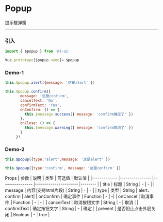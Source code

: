 # Popup

提示框弹窗
<hr>

### 引入
```js
import { $popup } from 'ml-ui'

Vue.prototype[$popup.name]= $popup
```
### Demo-1
```js
this.$popup.alert({message: '这是alert' }) 

this.$popup.confirm({
       message: '这是confirm',
       cancelText: 'No',
       confirmText: 'Yes',
       onConfirm: () => {
         this.$message.success({ message: 'confirm确定了' })
       },
       onClose: () => {
         this.$message.warning({ message: 'confirm取消了' })
       }
     })
```
### Demo-2 
```js
this.$popup({type:'alert',message: '这是alert' }) 

this.$popup({type:'confirm', message: '这是confirm' }) 
```
Props
| 参数          | 说明            | 类型            | 可选值                 | 默认值   |
|-------------  |---------------- |---------------- |---------------------- |-------- |
| title         | 标题   | String  | - | - |
| message         | 内容(支持html片段)   | String  | - | - |
| type         | 类型   | String  | alert、confirm  |  alert| 
| onConfirm        | 确定事件   | Function  | - |  -| 
| onCancel         | 取消事件   | Function  | - | - |
| cancelText    | 取消按钮文字   | String  | - | 取消 |
| confirmText    | 确定按钮文字   | String  | - | 确定 |
| prevent    | 是否阻止点击外层关闭   | Boolean  | - | true |
